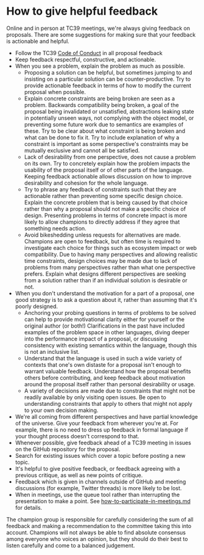 # How to give helpful feedback

Online and in person at TC39 meetings, we're always giving feedback on proposals. There are some suggestions for making sure that your feedback is actionable and helpful.

- Follow the TC39 [Code of Conduct](https://tc39.github.io/code-of-conduct/) in all proposal feedback
- Keep feedback respectful, constructive, and actionable.
- When you see a problem, explain the problem as much as possible.
    - Proposing a solution can be helpful, but sometimes jumping to and insisting on a particular solution can be counter-productive. Try to provide actionable feedback in terms of how to modify the current proposal when possible.
    - Explain concrete constraints are being broken are seen as a problem. Backwards compatibility being broken, a goal of the proposal being invalidated or unsatisfied, abstractions leaking state in potentially unseen ways, not complying with the object model, or preventing some future work due to semantics are examples of these. Try to be clear about what constraint is being broken and what can be done to fix it. Try to include explanation of why a constraint is important as some perspective's constraints may be mutually exclusive and cannot all be satisfied.
    - Lack of desirability from one perspective, does not cause a problem on its own. Try to concretely explain how the problem impacts the usability of the proposal itself or of other parts of the language. Keeping feedback actionable allows discussion on how to improve desirability and cohesion for the whole language.
    - Try to phrase any feedback of constraints such that they are actionable rather than preventing some specific design choice. Explain the concrete problem that is being caused by that choice rather than why a proposal should not make a specific choice of design. Presenting problems in terms of concrete impact is more likely to allow champions to directly address if they agree that something needs action.
    - Avoid bikeshedding unless requests for alternatives are made. Champions are open to feedback, but often time is required to investigate each choice for things such as ecosystem impact or web compatibility. Due to having many perspectives and allowing realistic time constraints, design choices may be made due to lack of problems from many perspectives rather than what one perspective prefers. Explain what designs different perspectives are seeking from a solution rather than if an individual solution is desirable or not.
- When you don't understand the motivation for a part of a proposal, one good strategy is to ask a question about it, rather than assuming that it's poorly designed.
    - Anchoring your probing questions in terms of problems to be solved can help to provide motivational clarity either for yourself or the original author (or both!) Clarifications in the past have included examples of the problem space in other languages, diving deeper into the performance impact of a proposal, or discussing consistency with existing semantics within the language, though this is not an inclusive list.
    - Understand that the language is used in such a wide variety of contexts that one's own distaste for a proposal isn't enough to warrant valuable feedback. Understand how the proposal benefits others before contributing, and keep feedback about motivation around the proposal itself rather than personal desirability or usage.
    - A variety of decisions are made due to constraints that might not be readily available by only visiting open issues. Be open to understanding constraints that apply to others that might not apply to your own decision making.
- We're all coming from different perspectives and have partial knowledge of the universe. Give your feedback from wherever you're at. For example, there is no need to dress up feedback in formal language if your thought process doesn't correspond to that.
- Whenever possible, give feedback ahead of a TC39 meeting in issues on the GitHub repository for the proposal.
- Search for existing issues which cover a topic before posting a new topic.
- It's helpful to give positive feedback, or feedback agreeing with a previous critique, as well as new points of critique.
- Feedback which is given in channels outside of GitHub and meeting discussions (for example, Twitter threads) is more likely to be lost.
- When in meetings, use the queue tool rather than interrupting the presentation to make a point. See [how-to-participate-in-meetings.md](https://github.com/tc39/how-we-work/blob/master/how-to-participate-in-meetings.md) for details.

The champion group is responsible for carefully considering the sum of all feedback and making a recommendation to the committee taking this into account. Champions will not always be able to find absolute consensus among everyone who voices an opinion, but they should do their best to listen carefully and come to a balanced judgement.
